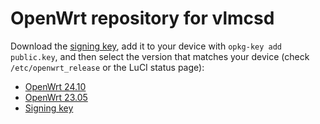 OpenWrt repository for vlmcsd
========

Download the [signing key](public.key), add it to your device with `opkg-key add public.key`, and then select the version that matches your device (check `/etc/openwrt_release` or the LuCI status page):

* [OpenWrt 24.10](OpenWrt_24.10/)
* [OpenWrt 23.05](OpenWrt_23.05/)
* [Signing key](public.key)

